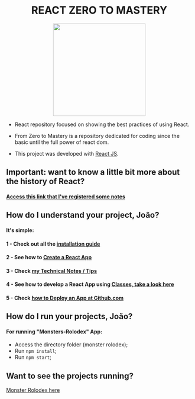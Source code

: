 <h1 align="center"><b>REACT ZERO TO MASTERY</b></h1>

<p align="center">
  <img src="https://cdn.worldvectorlogo.com/logos/react.svg" width="250">
</p>

- React repository focused on showing the best practices of using React. 
- From Zero to Mastery is a repository dedicated for coding since the basic until the full power of react dom. 

- This project was developed with [React JS](https://reactjs.org/).

## Important: want to know a little bit more about the history of React?
#### [Access this link that I've registered some notes](https://github.com/jvlessa/React--Zero-To-Mastery/blob/master/readmes/REACT_HISTORY.md)

## How do I understand your project, João? 
#### It's simple: 
#### 1 - Check out all the [installation guide](https://github.com/jvlessa/React--Zero-To-Mastery/blob/master/readmes/INSTALLATION%20GUIDE.md)
#### 2 - See how to [Create a React App](https://reactjs.org/docs/create-a-new-react-app.html)
#### 3 - Check [my Technical Notes / Tips](https://github.com/jvlessa/React--Zero-To-Mastery/blob/master/readmes/INFO.md)
#### 4 - See how to develop a React App using [Classes, take a look here](https://reactjs.org/docs/react-component.html)
#### 5 - Check [how to Deploy an App at Github.com](https://github.com/jvlessa/React--Zero-To-Mastery/blob/master/readmes/DEPLOY_GITHUB.md)

## How do I run your projects, João? 
#### For running "Monsters-Rolodex" App:
  - Access the directory folder (monster rolodex);
  - Run `npm install`;
  - Run `npm start`;

## Want to see the projects running? 
[Monster Rolodex here](https://jvlessa.github.io/React--Zero-To-Mastery/)